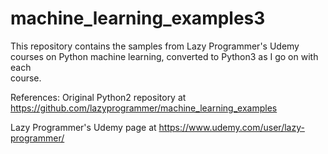 # machine_learning_examples3
This repository contains the samples from Lazy Programmer's Udemy courses
on Python machine learning, converted to Python3 as I go on with each   
course.

References:
Original Python2 repository at
https://github.com/lazyprogrammer/machine_learning_examples

Lazy Programmer's Udemy page at
https://www.udemy.com/user/lazy-programmer/
